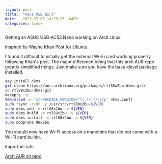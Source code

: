 ```yaml
---
layout: post
title:  "Asus USB WiFi"
date:   2021-07-05 14:23:25 -0400
categories: linux
---
```

Getting an ASUS USB-AC53 Nano working on Arch Linux

Inspired by [Wayne Khan Post for Ubuntu](https://waynekhan.github.io/2020/05/30/asus-usb-ac53-nano-ubuntu.html)

I found it difficult to initially get the external Wi-Fi card working properly following Khan's post.
The major difference being that this arch AUR repo greatly simplified things.
Just make sure you have the base-devel package installed.

``` bash
yay install dkms
git clone https://aur.archlinux.org/packages/rtl88x2bu-dkms-git/
cd rtl88x2bu-dkms-git
makeprg -si
VER=$(sed -n 's/\PACKAGE_VERSION="\(.*\)"/\1/p' dkms.conf)
sudo rsync -rvhP ./ /usr/src/rtl88x2bu-${VER}
sudo dkms add -m rtl88x2bu -v ${VER}
sudo dkms build -m rtl88x2bu -v ${VER}
sudo dkms install -m rtl88x2bu -v ${VER}
sudo modprobe 88x2bu
```

You should now have Wi-Fi access on a manchine that did not come with a Wi-Fi card builtin.

Important urls

[Arch AUR git repo](https://aur.archlinux.org/packages/rtl88x2bu-dkms-git/)